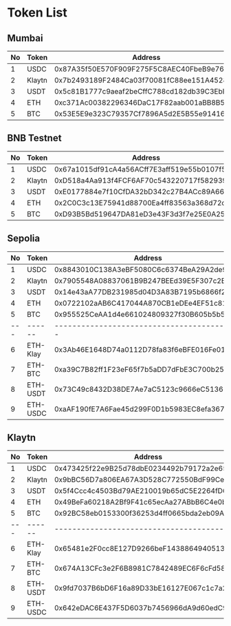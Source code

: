 # Token List

## Mumbai

| No  | Token  | Address                                    |
| --- | ------ | ------------------------------------------ |
| 1   | USDC   | 0x87A35f50E570F909F275F5C8AEC40FbeB9e76D17 |
| 2   | Klaytn | 0x7b2493189F2484Ca03f70081fC88ee151A452832 |
| 3   | USDT   | 0x5c81B1777c9aeaf2beCffC788cd182db39C3EbE7 |
| 4   | ETH    | 0xc371Ac00382296346DaC17F82aab001aBB8B5ba4 |
| 5   | BTC    | 0x53E5E9e323C79357Cf7896A5d2E5B55e91416006 |

## BNB Testnet

| No  | Token  | Address                                    |
| --- | ------ | ------------------------------------------ |
| 1   | USDC   | 0x67a1015df91cA4a56ACff7E3aff519e55b0107f5 |
| 2   | Klaytn | 0xD518a4Aa913f4FCF6AF70c543220717f582939e6 |
| 3   | USDT   | 0xE0177884e7f10CfDA32bD342c27B4ACc89A66ac9 |
| 4   | ETH    | 0x2C0C3c13E75941d88700Ea4ff83563a368d72cd3 |
| 5   | BTC    | 0xD93B5Bd519647DA81eD3e43F3d3f7e25E0A2505a |

## Sepolia

| No  | Token    | Address                                    |
| --- | -------- | ------------------------------------------ |
| 1   | USDC     | 0x8843010C138A3eBF5080C6c6374BeA29A2de9e4C |
| 2   | Klaytn   | 0x7905548A08837061B9B247BEEd39E5F307c2BBAd |
| 3   | USDT     | 0x14e43aA77DB231985d04D3A83B7195b6866f2324 |
| 4   | ETH      | 0x0722102aAB6C417044A870CB1eDEe4EF51c81220 |
| 5   | BTC      | 0x955525CeAA1d4e661024809327f30B605b5b53D4 |
| --- | ------   | ------------------------------------------ |
| 6   | ETH-Klay | 0x3Ab46E1648D74a0112D78fa83f6eBFE016Fe0105 |
| 7   | ETH-BTC  | 0xa39C7B82ff1F23eF65f7b5aDD7dFbE3C700b25A6 |
| 8   | ETH-USDT | 0x73C49c8432D38DE7Ae7aC5123c9666eC5136107C |
| 9   | ETH-USDC | 0xaAF190fE7A6Fae45d299F0D1b5983EC8efa367De |

## Klaytn

| No  | Token    | Address                                    |
| --- | -------- | ------------------------------------------ |
| 1   | USDC     | 0x473425f22e9B25d78dbE0234492b79172a2e6588 |
| 2   | Klaytn   | 0x9bBC56D7a806EA67A3D528C772550BdF99Ce4579 |
| 3   | USDT     | 0x5f4Ccc4c4503Bd79AE210019b65dC5E2264fD6D2 |
| 4   | ETH      | 0x49BeFa60218A2Bf9F41c65ecAa27ABbB6C4e0b25 |
| 5   | BTC      | 0x92BC58eb0153300f36253d4ff0665bda2eb09A05 |
| --- | ------   | ------------------------------------------ |
| 6   | ETH-Klay | 0x65481e2F0cc8E127D9266beF1438864940513da9 |
| 7   | ETH-BTC  | 0x674A13CFc3e2F6B8981C7842489EC6F6cFd5898D |
| 8   | ETH-USDT | 0x9fd7037B6bD6F16a89D33bE16127E067c1c7a292 |
| 9   | ETH-USDC | 0x642eDAC6E437F5D6037b7456966dA9d60edC9743 |
